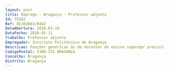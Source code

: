 ```yaml
--- 
layout: post
title: Emprego - Bragança - Professor adjunto
Id: 75562
Ref: OE202003/0442
DataAbertura: 2020-03-19
DataFecho: 2020-05-11
Trabalho: Professor adjunto
Empregador: Instituto Politécnico de Bragança
Descricao: Funções genéricas às de docentes do ensino superopr previstas no artº 2º A do ECPDESP
CodigoPostal: 5300-253 BRAGANÇA
Concelho: Bragança
Distrito: Bragança
--- 
```

